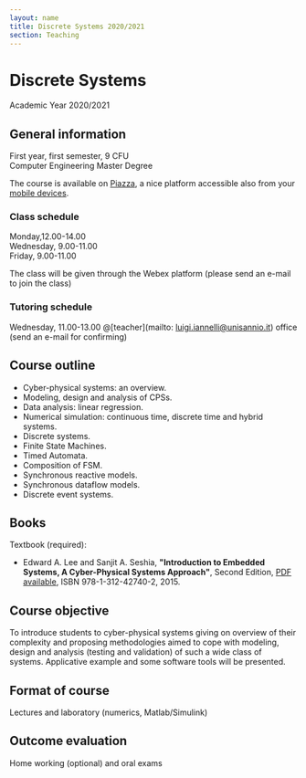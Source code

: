 ```yaml
---
layout: name
title: Discrete Systems 2020/2021
section: Teaching
---
```


Discrete Systems
====================

Academic Year 2020/2021


General information
----------------------

First year, first semester, 9 CFU  
Computer Engineering Master Degree 

The course is available on [Piazza](http://piazza.com/unisannio.it/fall2020/sd), a nice platform accessible also from your [mobile devices](https://piazza.com/product/mobile).

### **Class schedule**  
Monday,12.00-14.00    
Wednesday, 9.00-11.00    
Friday, 9.00-11.00

The class will be given through the Webex platform (please send an e-mail to join the class)     

### **Tutoring schedule**  
Wednesday, 11.00-13.00 @[teacher](mailto: luigi.iannelli@unisannio.it) office (send an e-mail for confirming) 

<!-- [Course lectures (**in italian**)](http://www.ing.unisannio.it/iannelli/_newsite/teaching/2014-CA/CA-2014-cpn) -->


<!--
Prerequisites
--------------
In order to pass the exam, it is compulsory having passed the exam of "Dynamical systems"
-->

Course outline
--------------

- Cyber-physical systems: an overview. 
- Modeling, design and analysis of CPSs. 
- Data analysis: linear regression. 
- Numerical simulation: continuous time, discrete time and hybrid systems.
- Discrete systems.
- Finite State Machines.
- Timed Automata.
- Composition of FSM.
- Synchronous reactive models.
- Synchronous dataflow models.
- Discrete event systems.

Books
------

Textbook (required):  
- Edward A. Lee and Sanjit A. Seshia, **"Introduction to Embedded Systems, A Cyber-Physical Systems Approach"**, Second Edition, [PDF available](http://LeeSeshia.org), ISBN 978-1-312-42740-2, 2015.


Course objective
----------------

To introduce students to cyber-physical systems giving on overview of their complexity and proposing methodologies aimed to cope with modeling, design and analysis (testing and validation) of such a wide class of systems. Applicative example and some software tools will be presented.

Format of course
-----------------

Lectures and laboratory (numerics, Matlab/Simulink)

Outcome evaluation
-------------------

Home working (optional) and oral exams
